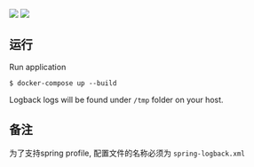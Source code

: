 ![](https://img.shields.io/badge/jdk-1.8-green.svg)
![](https://img.shields.io/badge/docker--compose-1.9.0-blue.svg)

## 运行

Run application

```
$ docker-compose up --build
```

Logback logs will be found under `/tmp` folder on your host.

## 备注

为了支持spring profile, 配置文件的名称必须为 `spring-logback.xml`
